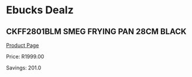 
# Ebucks Dealz
## CKFF2801BLM SMEG FRYING PAN 28CM BLACK
[Product Page](https://www.ebucks.com/web/shop/productSelected.do?prodId=1170684739&catId=704983235)

Price: R1999.00

Savings: 201.0


	